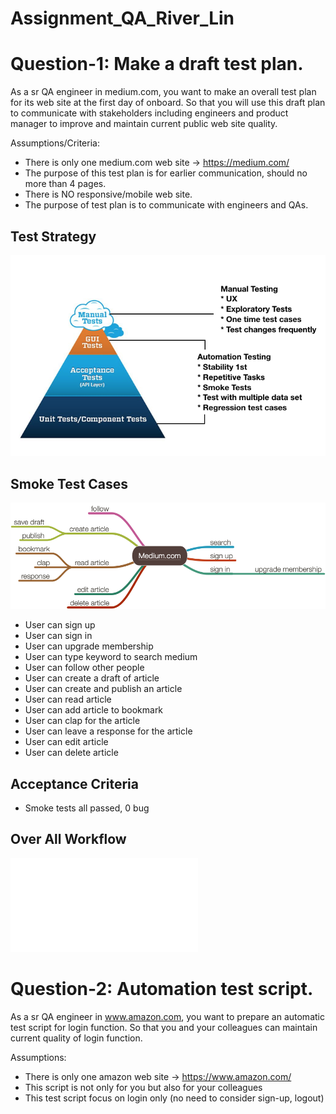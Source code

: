 # Assignment_QA_River_Lin

# Question-1: Make a draft test plan.
As a sr QA engineer in medium.com, you want to make an overall test plan for its web site at the first day of onboard. So that you will use this draft plan to communicate with stakeholders including engineers and product manager to improve and maintain current public web site quality. 

Assumptions/Criteria:
* There is only one medium.com web site -> https://medium.com/
* The purpose of this test plan is for earlier communication, should no more than 4 pages. 
* There is NO responsive/mobile web site.
* The purpose of test plan is to communicate with engineers and QAs.

## Test Strategy
![testPyramid](/doc/testPyramid.png)

## Smoke Test Cases
![medium](/doc/medium.png)
* User can sign up
* User can sign in
* User can upgrade membership
* User can type keyword to search medium
* User can follow other people
* User can create a draft of article
* User can create and publish an article
* User can read article
* User can add article to bookmark
* User can clap for the article
* User can leave a response for the article
* User can edit article
* User can delete article

## Acceptance Criteria
* Smoke tests all passed, 0 bug

## Over All Workflow
![workFlow](/doc/workFlow.pdf)

# Question-2: Automation test script.
As a sr QA engineer in www.amazon.com, you want to prepare an automatic test script for login function. So that you and your colleagues can maintain current quality of login function. 

Assumptions:
* There is only one amazon web site -> https://www.amazon.com/
* This script is not only for you but also for your colleagues
* This test script focus on login only (no need to consider sign-up, logout)